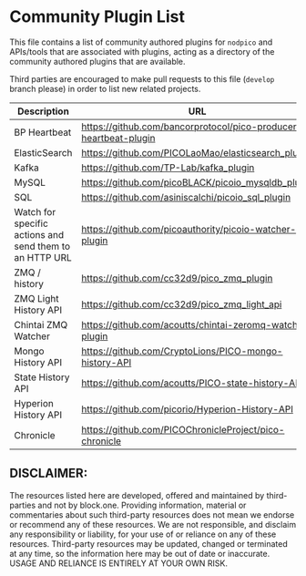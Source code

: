 # Community Plugin List

This file contains a list of community authored plugins for `nodpico` and APIs/tools that are associated with plugins, acting as a directory of the community authored plugins that are available.

Third parties are encouraged to make pull requests to this file (`develop` branch please) in order to list new related projects.

| Description | URL |
| ----------- | --- |
| BP Heartbeat  | https://github.com/bancorprotocol/pico-producer-heartbeat-plugin |
| ElasticSearch | https://github.com/PICOLaoMao/elasticsearch_plugin |
| Kafka | https://github.com/TP-Lab/kafka_plugin |
| MySQL | https://github.com/picoBLACK/picoio_mysqldb_plugin |
| SQL | https://github.com/asiniscalchi/picoio_sql_plugin |
| Watch for specific actions and send them to an HTTP URL | https://github.com/picoauthority/picoio-watcher-plugin |
| ZMQ / history | https://github.com/cc32d9/pico_zmq_plugin |
| ZMQ Light History API | https://github.com/cc32d9/pico_zmq_light_api |
| Chintai ZMQ Watcher | https://github.com/acoutts/chintai-zeromq-watcher-plugin |
| Mongo History API | https://github.com/CryptoLions/PICO-mongo-history-API |
| State History API | https://github.com/acoutts/PICO-state-history-API |
| Hyperion History API | https://github.com/picorio/Hyperion-History-API |
| Chronicle	| https://github.com/PICOChronicleProject/pico-chronicle |

## DISCLAIMER:

The resources listed here are developed, offered and maintained by third-parties and not by block.one. Providing information, material or commentaries about such third-party resources does not mean we endorse or recommend any of these resources. We are not responsible, and disclaim any responsibility or liability, for your use of or reliance on any of these resources. Third-party resources may be updated, changed or terminated at any time, so the information here may be out of date or inaccurate.  USAGE AND RELIANCE IS ENTIRELY AT YOUR OWN RISK.
